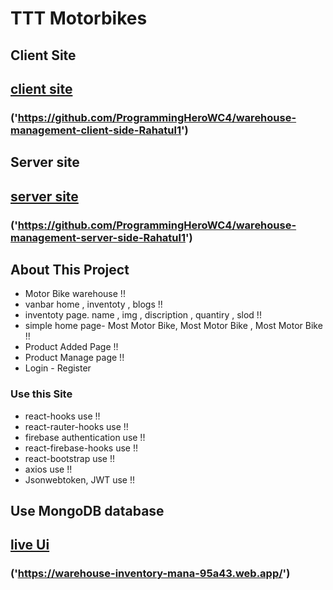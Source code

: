 # TTT Motorbikes

## Client Site

## [client site]('https://github.com/ProgrammingHeroWC4/warehouse-management-client-side-Rahatul1')

### ('https://github.com/ProgrammingHeroWC4/warehouse-management-client-side-Rahatul1')

## Server site

## [server site]('https://github.com/ProgrammingHeroWC4/warehouse-management-server-side-Rahatul1')

### ('https://github.com/ProgrammingHeroWC4/warehouse-management-server-side-Rahatul1')

## About This Project

- Motor Bike warehouse !!
- vanbar home , inventoty , blogs !!
- inventoty page. name , img , discription , quantiry , slod !!
- simple home page- Most Motor Bike, Most Motor Bike , Most Motor Bike !!
- Product Added Page !!
- Product Manage page !!
- Login - Register

### Use this Site

- react-hooks use !!
- react-rauter-hooks use !!
- firebase authentication use !!
- react-firebase-hooks use !!
- react-bootstrap use !!
- axios use !!
- Jsonwebtoken, JWT use !!

## Use MongoDB database

## [live Ui]("https://warehouse-inventory-mana-95a43.web.app/")

### ('https://warehouse-inventory-mana-95a43.web.app/')
